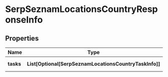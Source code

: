 # SerpSeznamLocationsCountryResponseInfo


## Properties

| Name | Type | Description | Notes |
|------------ | ------------- | ------------- | -------------|
**tasks** | **List[Optional[SerpSeznamLocationsCountryTaskInfo]]** | array of tasks |[optional]|